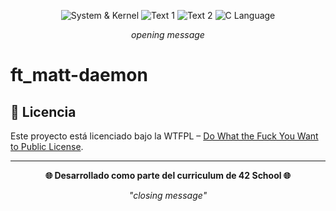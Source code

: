 <div align="center">

![System & Kernel](https://img.shields.io/badge/System-brown?style=for-the-badge)
![Text 1](https://img.shields.io/badge/Text-1-blue?style=for-the-badge)
![Text 2](https://img.shields.io/badge/Text-2-green?style=for-the-badge)
![C Language](https://img.shields.io/badge/Language-C-red?style=for-the-badge)

*opening message*

</div>

# ft_matt-daemon

## 📄 Licencia

Este proyecto está licenciado bajo la WTFPL – [Do What the Fuck You Want to Public License](http://www.wtfpl.net/about/).

---

<div align="center">

**🌐 Desarrollado como parte del curriculum de 42 School 🌐**

*"closing message"*

</div>
